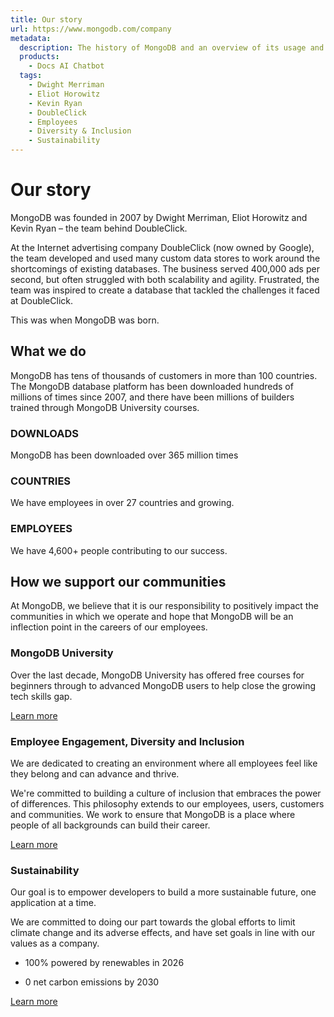 ```yaml
---
title: Our story
url: https://www.mongodb.com/company
metadata:
  description: The history of MongoDB and an overview of its usage and the community resources we provide.
  products:
    - Docs AI Chatbot
  tags:
    - Dwight Merriman
    - Eliot Horowitz
    - Kevin Ryan
    - DoubleClick
    - Employees
    - Diversity & Inclusion
    - Sustainability
---
```


# Our story

MongoDB was founded in 2007 by Dwight Merriman, Eliot Horowitz and Kevin Ryan – the team behind DoubleClick.

At the Internet advertising company DoubleClick (now owned by Google), the team developed and used many custom data stores to work around the shortcomings of existing databases. The business served 400,000 ads per second, but often struggled with both scalability and agility. Frustrated, the team was inspired to create a database that tackled the challenges it faced at DoubleClick.

This was when MongoDB was born.

## What we do

MongoDB has tens of thousands of customers in more than 100 countries. The MongoDB database platform has been downloaded hundreds of millions of times since 2007, and there have been millions of builders trained through MongoDB University courses.

### DOWNLOADS

MongoDB has been downloaded over 365 million times

### COUNTRIES

We have employees in over 27 countries and growing.

### EMPLOYEES

We have 4,600+ people contributing to our success.

## How we support our communities

At MongoDB, we believe that it is our responsibility to positively impact the communities in which we operate and hope that MongoDB will be an inflection point in the careers of our employees.

### MongoDB University

Over the last decade, MongoDB University has offered free courses for beginners through to advanced MongoDB users to help close the growing tech skills gap.

[Learn more](https://learn.mongodb.com/)

### Employee Engagement, Diversity and Inclusion

We are dedicated to creating an environment where all employees feel like they belong and can advance and thrive.

We're committed to building a culture of inclusion that embraces the power of differences. This philosophy extends to our employees, users, customers and communities. We work to ensure that MongoDB is a place where people of all backgrounds can build their career.

[Learn more](https://www.mongodb.com/careers/diversity-and-inclusion)

### Sustainability

Our goal is to empower developers to build a more sustainable future, one application at a time.

We are committed to doing our part towards the global efforts to limit climate change and its adverse effects, and have set goals in line with our values as a company.

- 100% powered by renewables in 2026

- 0 net carbon emissions by 2030

[Learn more](https://www.mongodb.com/company/sustainability)

